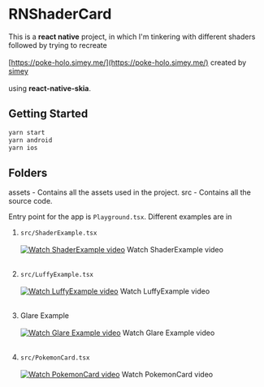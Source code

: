 # RNShaderCard

This is a **react native** project, in which I'm tinkering with different shaders followed by trying to recreate <br/> <br/> [https://poke-holo.simey.me/](https://poke-holo.simey.me/) created by [simey](https://x.com/simeydotme) <br/> <br/>using **react-native-skia**.

## Getting Started

```bash
yarn start
yarn android
yarn ios
```

## Folders

assets - Contains all the assets used in the project.
src - Contains all the source code.

Entry point for the app is `Playground.tsx`.
Different examples are in  

1) `src/ShaderExample.tsx` <br/> <br/>
[![Watch ShaderExample video](https://img.youtube.com/vi/ia4ZQgn_P0A/maxresdefault.jpg)](https://www.youtube.com/shorts/ia4ZQgn_P0A)
Watch ShaderExample video
<br/><br/>

2) `src/LuffyExample.tsx`<br/> <br/>
[![Watch LuffyExample video](https://img.youtube.com/vi/749xv_syArU/maxresdefault.jpg)](https://www.youtube.com/shorts/749xv_syArU)
Watch LuffyExample video
<br/> <br/>

3) Glare Example<br/> <br/>
[![Watch Glare Example video](https://img.youtube.com/vi/uVFiFq8wBkM/maxresdefault.jpg)](https://www.youtube.com/shorts/uVFiFq8wBkM)
Watch Glare Example video
<br/> <br/>

4) `src/PokemonCard.tsx`<br/> <br/>
[![Watch PokemonCard video](https://img.youtube.com/vi/nDsZhQIkm5Q/maxresdefault.jpg)](https://www.youtube.com/shorts/nDsZhQIkm5Q)
Watch PokemonCard video
